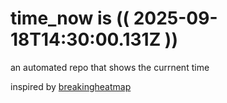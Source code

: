 # time_now is (( 2025-09-18T14:30:00.131Z ))

an automated repo that shows the currnent time

inspired by [breakingheatmap](https://github.com/breakingheatmap/breakingheatmap)